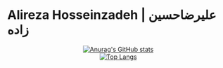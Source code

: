 # Alireza Hosseinzadeh | علیرضاحسین زاده
<div align="center">
    <a href="#">
  <img src="https://github-readme-stats.vercel.app/api?username=alirezaturkoglan&hide=contribs,issues&show_icons=true&theme=radical" alt="Anurag's GitHub stats">
</div>
<div align="center">
  <a href="#">
    <img src="https://github-readme-stats.vercel.app/api/top-langs/?username=alirezaturkoglan&layout=donut&theme=radical" alt="Top Langs">
  </a>
</div>
